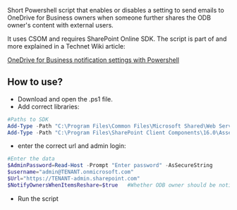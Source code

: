 Short Powershell script that enables or disables a setting to send emails to OneDrive for Business owners when someone further shares the ODB owner's content with external users.

It uses CSOM and requires SharePoint Online SDK. The script is part of and more explained in a Technet Wiki article:

[OneDrive for Business notification settings with Powershell](https://social.technet.microsoft.com/wiki/contents/articles/39385.onedrive-for-business-notifications-with-powershell.aspx)

## How to use?

- Download and open the .ps1 file.
- Add correct libraries:

```PowerShell
#Paths to SDK 
Add-Type -Path "C:\Program Files\Common Files\Microsoft Shared\Web Server Extensions\16\ISAPI\Microsoft.SharePoint.Client.dll" 
Add-Type -Path "C:\Program Files\SharePoint Client Components\16.0\Assemblies\Microsoft.Online.SharePoint.Client.Tenant.dll" 
``` 

- enter the correct url and admin login: 

```PowerShell
#Enter the data 
$AdminPassword=Read-Host -Prompt "Enter password" -AsSecureString 
$username="admin@TENANT.onmicrosoft.com" 
$Url="https://TENANT-admin.sharepoint.com" 
$NotifyOwnersWhenItemsReshare=$true   #Whether ODB owner should be notified the content is reshared with external users
``` 

- Run the script
